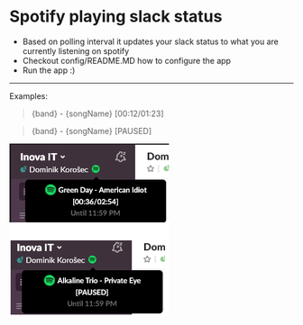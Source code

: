 # Spotify playing slack status

* Based on polling interval it updates your slack status to what you are currently listening on spotify
* Checkout config/README.MD how to configure the app
* Run the app :)

----

Examples:
> {band} - {songName} [00:12/01:23]

> {band} - {songName} [PAUSED]

![alt text](https://github.com/DKorosec/spotify-playing-slack-status/blob/master/example.png "Example in action")
